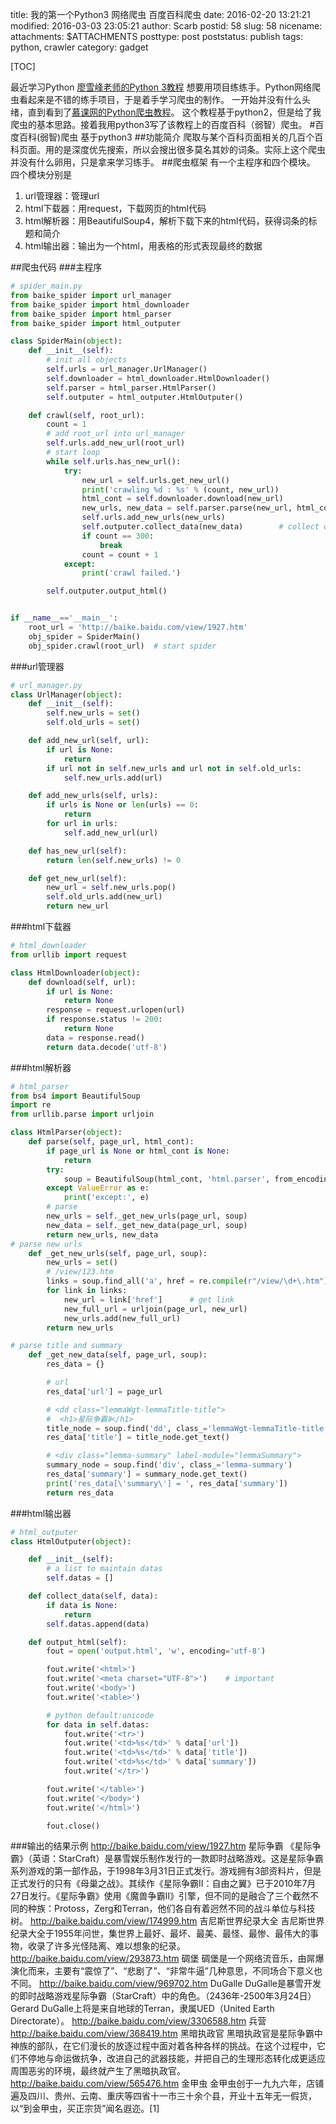 title: 我的第一个Python3 网络爬虫 百度百科爬虫
date: 2016-02-20 13:21:21
modified: 2016-03-03 23:05:21
author: Scarb
postid: 58
slug: 58
nicename: 
attachments: $ATTACHMENTS
posttype: post
poststatus: publish
tags: python, crawler
category: gadget

[TOC]

最近学习Python
[廖雪峰老师的Python 3教程](http://www.liaoxuefeng.com/wiki/0014316089557264a6b348958f449949df42a6d3a2e542c000)
想要用项目练练手。Python网络爬虫看起来是不错的练手项目，于是着手学习爬虫的制作。
一开始并没有什么头绪，直到看到了[慕课网的Python爬虫教程](http://www.imooc.com/learn/563)。
这个教程基于python2，但是给了我爬虫的基本思路。接着我用python3写了该教程上的百度百科（弱智）爬虫。
#百度百科(弱智)爬虫 基于python3
##功能简介
爬取与某个百科页面相关的几百个百科页面。用的是深度优先搜索，所以会搜出很多莫名其妙的词条。实际上这个爬虫并没有什么卵用，只是拿来学习练手。
##爬虫框架
有一个主程序和四个模块。
四个模块分别是

 1. url管理器：管理url
 2. html下载器：用request，下载网页的html代码
 3. html解析器：用BeautifulSoup4，解析下载下来的html代码，获得词条的标题和简介
 4. html输出器：输出为一个html，用表格的形式表现最终的数据

##爬虫代码
###主程序
```python
# spider_main.py
from baike_spider import url_manager
from baike_spider import html_downloader
from baike_spider import html_parser
from baike_spider import html_outputer

class SpiderMain(object):
    def __init__(self):
        # init all objects
        self.urls = url_manager.UrlManager()
        self.downloader = html_downloader.HtmlDownloader()
        self.parser = html_parser.HtmlParser()
        self.outputer = html_outputer.HtmlOutputer()

    def crawl(self, root_url):
        count = 1
        # add root_url into url_manager
        self.urls.add_new_url(root_url)
        # start loop
        while self.urls.has_new_url():
            try:
                new_url = self.urls.get_new_url()
                print('crawling %d : %s' % (count, new_url))
                html_cont = self.downloader.download(new_url)
                new_urls, new_data = self.parser.parse(new_url, html_cont)  # get new urls and data
                self.urls.add_new_urls(new_urls)
                self.outputer.collect_data(new_data)        # collect data
                if count == 300:
                    break
                count = count + 1
            except:
                print('crawl failed.')

        self.outputer.output_html()


if __name__=='__main__':
    root_url = 'http://baike.baidu.com/view/1927.htm'
    obj_spider = SpiderMain()
    obj_spider.crawl(root_url)  # start spider
```
###url管理器
```python
# url_manager.py
class UrlManager(object):
    def __init__(self):
        self.new_urls = set()
        self.old_urls = set()

    def add_new_url(self, url):
        if url is None:
            return
        if url not in self.new_urls and url not in self.old_urls:
            self.new_urls.add(url)

    def add_new_urls(self, urls):
        if urls is None or len(urls) == 0:
            return
        for url in urls:
            self.add_new_url(url)

    def has_new_url(self):
        return len(self.new_urls) != 0

    def get_new_url(self):
        new_url = self.new_urls.pop()
        self.old_urls.add(new_url)
        return new_url
```
###html下载器
```python
# html_downloader
from urllib import request

class HtmlDownloader(object):
    def download(self, url):
        if url is None:
            return None
        response = request.urlopen(url)
        if response.status != 200:
            return None
        data = response.read()
        return data.decode('utf-8')
```
###html解析器
```python
# html_parser
from bs4 import BeautifulSoup
import re
from urllib.parse import urljoin

class HtmlParser(object):
    def parse(self, page_url, html_cont):
        if page_url is None or html_cont is None:
            return
        try:
            soup = BeautifulSoup(html_cont, 'html.parser', from_encoding='utf-8')
        except ValueError as e:
            print('except:', e)
        # parse
        new_urls = self._get_new_urls(page_url, soup)
        new_data = self._get_new_data(page_url, soup)
        return new_urls, new_data
# parse new urls
    def _get_new_urls(self, page_url, soup):
        new_urls = set()
        # /view/123.htm
        links = soup.find_all('a', href = re.compile(r"/view/\d+\.htm"))
        for link in links:
            new_url = link['href']      # get link
            new_full_url = urljoin(page_url, new_url)
            new_urls.add(new_full_url)
        return new_urls

# parse title and summary
    def _get_new_data(self, page_url, soup):
        res_data = {}

        # url
        res_data['url'] = page_url

        # <dd class="lemmaWgt-lemmaTitle-title">
        #  <h1>星际争霸Ⅱ</h1>
        title_node = soup.find('dd', class_='lemmaWgt-lemmaTitle-title',).find('h1')
        res_data['title'] = title_node.get_text()

        # <div class="lemma-summary" label-module="lemmaSummary">
        summary_node = soup.find('div', class_='lemma-summary')
        res_data['summary'] = summary_node.get_text()
        print('res_data[\'summary\'] = ', res_data['summary'])
        return res_data
```
###html输出器
```python
# html_outputer
class HtmlOutputer(object):

    def __init__(self):
        # a list to maintain datas
        self.datas = []

    def collect_data(self, data):
        if data is None:
            return
        self.datas.append(data)

    def output_html(self):
        fout = open('output.html', 'w', encoding='utf-8')

        fout.write('<html>')
        fout.write('<meta charset="UTF-8">')    # important
        fout.write('<body>')
        fout.write('<table>')

        # python default:unicode
        for data in self.datas:
            fout.write('<tr>')
            fout.write('<td>%s</td>' % data['url'])
            fout.write('<td>%s</td>' % data['title'])
            fout.write('<td>%s</td>' % data['summary'])
            fout.write('</tr>')

        fout.write('</table>')
        fout.write('</body>')
        fout.write('</html>')

        fout.close()
```
###输出的结果示例
http://baike.baidu.com/view/1927.htm	星际争霸	《星际争霸》（英语：StarCraft）是暴雪娱乐制作发行的一款即时战略游戏。这是星际争霸系列游戏的第一部作品，于1998年3月31日正式发行。游戏拥有3部资料片，但是正式发行的只有《母巢之战》。其续作《星际争霸II：自由之翼》已于2010年7月27日发行。《星际争霸》使用《魔兽争霸Ⅱ》引擎，但不同的是融合了三个截然不同的种族：Protoss，Zerg和Terran，他们各自有着迥然不同的战斗单位与科技树。
http://baike.baidu.com/view/174999.htm	吉尼斯世界纪录大全	吉尼斯世界纪录大全于1955年问世，集世界上最好、最坏、最美、最怪、最惨、最伟大的事物，收录了许多光怪陆离、难以想象的纪录。
http://baike.baidu.com/view/293873.htm	碉堡	碉堡是一个网络流音乐，由屌爆演化而来，主要有“震惊了”、“悲剧了”、“非常牛逼”几种意思，不同场合下意义也不同。
http://baike.baidu.com/view/969702.htm	DuGalle	DuGalle是暴雪开发的即时战略游戏星际争霸（StarCraft）中的角色。（2436年-2500年3月24日） Gerard DuGalle上将是来自地球的Terran，隶属UED（United Earth Directorate）。
http://baike.baidu.com/view/3306588.htm	兵营	
http://baike.baidu.com/view/368419.htm	黑暗执政官	黑暗执政官是星际争霸中神族的部队，在它们漫长的放逐过程中面对着各种各样的挑战。在这个过程中，它们不停地与命运做抗争，改进自己的武器技能，并把自己的生理形态转化成更适应周围恶劣的环境，最终就产生了黑暗执政官。
http://baike.baidu.com/view/565476.htm	金甲虫	金甲虫创于一九九六年，店铺遍及四川、贵州、云南、重庆等四省十一市三十余个县，开业十五年无一假货，以“到金甲虫，买正宗货”闻名遐迩。[1] 